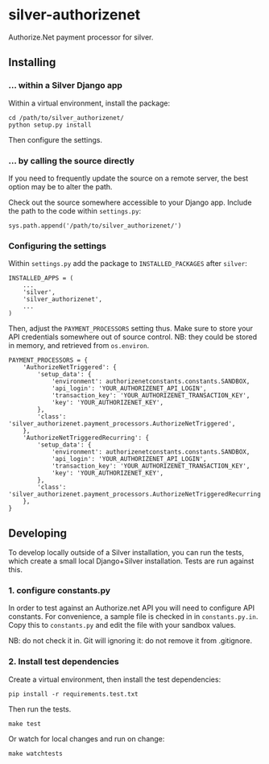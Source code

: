 # silver-authorizenet 

Authorize.Net payment processor for silver. 

## Installing

### ... within a Silver Django app

Within a virtual environment, install the package:

    cd /path/to/silver_authorizenet/
    python setup.py install

Then configure the settings.

### ... by calling the source directly

If you need to frequently update the source on a remote server, the best option
may be to alter the path. 

Check out the source somewhere accessible to your Django app. Include the path
to the code within `settings.py`:

    sys.path.append('/path/to/silver_authorizenet/')
 
### Configuring the settings

Within `settings.py` add the package to `INSTALLED_PACKAGES` after `silver`:

    INSTALLED_APPS = (
        ...
        'silver',
        'silver_authorizenet',
        ...
    )

Then, adjust the `PAYMENT_PROCESSORS` setting thus. Make sure to store your API
credentials somewhere out of source control. NB: they could be stored in
memory, and retrieved from `os.environ`.

    PAYMENT_PROCESSORS = {
        'AuthorizeNetTriggered': {
            'setup_data': {
                'environment': authorizenetconstants.constants.SANDBOX,
                'api_login': 'YOUR_AUTHORIZENET_API_LOGIN',
                'transaction_key': 'YOUR_AUTHORIZENET_TRANSACTION_KEY',
                'key': 'YOUR_AUTHORIZENET_KEY',
            },
            'class': 'silver_authorizenet.payment_processors.AuthorizeNetTriggered',
        },
        'AuthorizeNetTriggeredRecurring': {
            'setup_data': {
                'environment': authorizenetconstants.constants.SANDBOX,
                'api_login': 'YOUR_AUTHORIZENET_API_LOGIN',
                'transaction_key': 'YOUR_AUTHORIZENET_TRANSACTION_KEY',
                'key': 'YOUR_AUTHORIZENET_KEY',
            },
            'class': 'silver_authorizenet.payment_processors.AuthorizeNetTriggeredRecurring'
        },
    }

## Developing

To develop locally outside of a Silver installation, you can run the tests,
which create a small local Django+Silver installation. Tests are run against
this.

### 1. configure constants.py

In order to test against an Authorize.net API you will need to configure API
constants. For convenience, a sample file is checked in in `constants.py.in`.
Copy this to `constants.py` and edit the file with your sandbox values.

NB: do not check it in. Git will ignoring it: do not remove it from .gitignore.

### 2. Install test dependencies

Create a virtual environment, then install the test dependencies:

    pip install -r requirements.test.txt


Then run the tests.

    make test

Or watch for local changes and run on change:

    make watchtests
